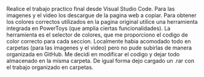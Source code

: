 Realice el trabajo practico final desde Visual Studio Code. Para las imagenes y el video los descargue de la pagina web a copiar. Para obtener los colores correctos utilizados en la pagina original utilice una herramienta integrada en PowerToys (que amplia ciertas funcionalidades). La herramienta es el selector de colores, que me proporciono el codigo de color correcto para cada seccion. Localmente habia acomodado todo en carpetas (para las imagenes y el video) pero no pude subirlas de manera organizada en GitHub. Me decidi en modificar el codigo y dejar todo almacenado en la misma carpeta. De igual forma dejo cargado un .rar con el trabajo organizado en carpetas.

